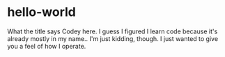 # hello-world
What the title says
Codey here. I guess I figured I learn code because it's already mostly in my name..
I'm just kidding, though. I just wanted to give you a feel of how I operate.
